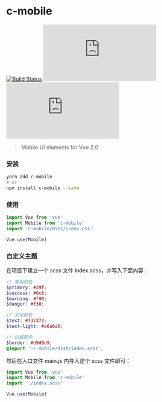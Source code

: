 # c-mobile

[![Build Status](https://travis-ci.org/Chooin/c-mobile.svg?branch=master)](https://travis-ci.org/Chooin/c-mobile)
![JS gzip size](http://img.badgesize.io/https://unpkg.com/c-mobile/dist/index.js?compression=gzip&label=gzip%20size:%20JS)
![CSS gzip size](http://img.badgesize.io/https://unpkg.com/c-mobile/dist/index.css?compression=gzip&label=gzip%20size:%20CSS)

> Mobile UI elements for Vue 2.0

### 安装

``` sh
yarn add c-mobile
# or
npm install c-mobile --save
```

### 使用

``` js
import Vue from 'vue'
import Mobile from 'c-mobile'
import 'c-mobile/dist/index.css'

Vue.use(Mobile)
```

### 自定义主题

在项目下建立一个 scss 文件 index.scss，并写入下面内容：

``` scss
// 常用颜色
$primary: #39f;
$success: #0c6;
$warning: #f90;
$danger: #f30;

// 文字颜色
$text: #737373;
$text-light: #a6a6a6;

// 边框颜色
$border: #d9d9d9;
@import '~c-mobile/dist/index.scss';
```

然后在入口文件 main.js 内导入这个 scss 文件即可：

``` js
import Vue from 'vue'
import Mobile from 'c-mobile'
import './index.scss'

Vue.use(Mobile)
```
